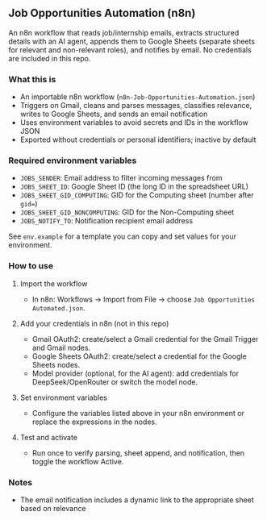 ## Job Opportunities Automation (n8n)

An n8n workflow that reads job/internship emails, extracts structured details with an AI agent, appends them to Google Sheets (separate sheets for relevant and non-relevant roles), and notifies by email. No credentials are included in this repo.

### What this is
- An importable n8n workflow (`n8n-Job-Opportunities-Automation.json`)
- Triggers on Gmail, cleans and parses messages, classifies relevance, writes to Google Sheets, and sends an email notification
- Uses environment variables to avoid secrets and IDs in the workflow JSON
- Exported without credentials or personal identifiers; inactive by default

### Required environment variables
- `JOBS_SENDER`: Email address to filter incoming messages from
- `JOBS_SHEET_ID`: Google Sheet ID (the long ID in the spreadsheet URL)
- `JOBS_SHEET_GID_COMPUTING`: GID for the Computing sheet (number after `gid=`)
- `JOBS_SHEET_GID_NONCOMPUTING`: GID for the Non-Computing sheet
- `JOBS_NOTIFY_TO`: Notification recipient email address

See `env.example` for a template you can copy and set values for your environment.

### How to use
1. Import the workflow
   - In n8n: Workflows → Import from File → choose `Job Opportunities Automated.json`.

2. Add your credentials in n8n (not in this repo)
   - Gmail OAuth2: create/select a Gmail credential for the Gmail Trigger and Gmail nodes.
   - Google Sheets OAuth2: create/select a credential for the Google Sheets nodes.
   - Model provider (optional, for the AI agent): add credentials for DeepSeek/OpenRouter or switch the model node.

3. Set environment variables
   - Configure the variables listed above in your n8n environment or replace the expressions in the nodes.

4. Test and activate
   - Run once to verify parsing, sheet append, and notification, then toggle the workflow Active.

### Notes
- The email notification includes a dynamic link to the appropriate sheet based on relevance